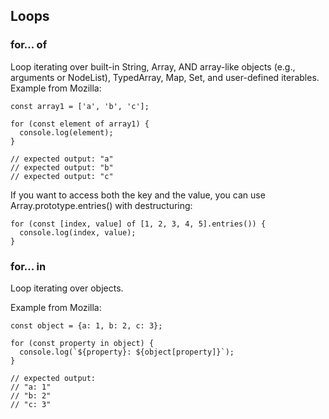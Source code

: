 ## Loops

### for... of

Loop iterating over built-in String, Array, AND array-like objects (e.g., arguments or NodeList), TypedArray, Map, Set, and user-defined iterables.
Example from Mozilla:

```
const array1 = ['a', 'b', 'c'];

for (const element of array1) {
  console.log(element);
}

// expected output: "a"
// expected output: "b"
// expected output: "c"
```

If you want to access both the key and the value, you can use Array.prototype.entries() with destructuring:

```
for (const [index, value] of [1, 2, 3, 4, 5].entries()) {
  console.log(index, value);
}
```

### for... in

Loop iterating over objects.

Example from Mozilla:

```
const object = {a: 1, b: 2, c: 3};

for (const property in object) {
  console.log(`${property}: ${object[property]}`);
}

// expected output:
// "a: 1"
// "b: 2"
// "c: 3"
```
